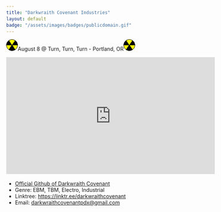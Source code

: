```yaml
---
title: "Darkwraith Covenant Industries"
layout: default
badge: "/assets/images/badges/publicdomain.gif"
---
```



<p><img src="./assets/images/gifcity/nuke.gif" class="responsive">August 8 @ Turn, Turn, Turn - Portland, OR<img src="./assets/images/gifcity/nuke.gif" class="responsive"></p>

<div class="vidalign">
<iframe width="560" height="315" src="https://www.youtube.com/embed/3bP4ZFvVcy4" title="YouTube video player" frameborder="0" allow="accelerometer; autoplay; clipboard-write; encrypted-media; gyroscope; picture-in-picture; web-share" allowfullscreen></iframe>
</div>

<ul>
<li><a href="https://github.com/darkwraithcovenant">Official Github of Darkwraith Covenant</a></li>

<li>Genre: EBM, TBM, Electro, Industrial</li>

<li>Linktree: <a href="https://linktr.ee/darkwraithcovenant">https://linktr.ee/darkwraithcovenant</a></li> 

<li>Email: <a href="mailto:darkwraithcovenantpdx@gmail.com">darkwraithcovenantpdx@gmail.com</a></li>
</ul>

